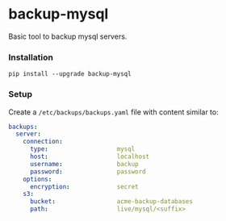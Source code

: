 # backup-mysql

Basic tool to backup mysql servers.


### Installation

    pip install --upgrade backup-mysql


### Setup

Create a `/etc/backups/backups.yaml` file with content similar to:

```yaml
backups:
  server:
    connection:
      type:                   mysql
      host:                   localhost
      username:               backup
      password:               password
    options:
      encryption:             secret
    s3:
      bucket:                 acme-backup-databases
      path:                   live/mysql/<suffix>

```
